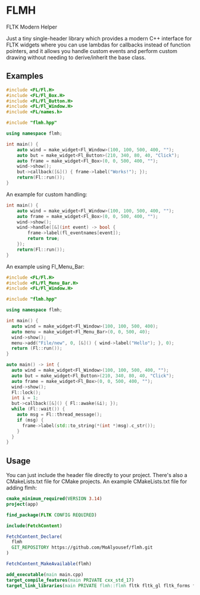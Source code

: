 # FLMH
FLTK Modern Helper

Just a tiny single-header library which provides a modern C++ interface for FLTK widgets where you can use lambdas for callbacks instead of function pointers, and it allows you handle custom events and perform custom drawing without needing to derive/inherit the base class.

## Examples

```c++
#include <FL/Fl.H>
#include <FL/Fl_Box.H>
#include <FL/Fl_Button.H>
#include <FL/Fl_Window.H>
#include <FL/names.h>

#include "flmh.hpp"

using namespace flmh;

int main() {
    auto wind = make_widget<Fl_Window>(100, 100, 500, 400, "");
    auto but = make_widget<Fl_Button>(210, 340, 80, 40, "Click");
    auto frame = make_widget<Fl_Box>(0, 0, 500, 400, "");
    wind->show();
    but->callback([&]() { frame->label("Works!"); });
    return(Fl::run());
}
```
An example for custom handling:
```c++
int main() {
    auto wind = make_widget<Fl_Window>(100, 100, 500, 400, "");
    auto frame = make_widget<Fl_Box>(0, 0, 500, 400, "");
    wind->show();
    wind->handle([&](int event) -> bool {
        frame->label(fl_eventnames[event]);
        return true;
    });
    return(Fl::run());
}
```
An example using Fl_Menu_Bar:
```c++
#include <FL/Fl.H>
#include <FL/Fl_Menu_Bar.H>
#include <FL/Fl_Window.H>

#include "flmh.hpp"

using namespace flmh;

int main() {
  auto wind = make_widget<Fl_Window>(100, 100, 500, 400);
  auto menu = make_widget<Fl_Menu_Bar>(0, 0, 500, 40);
  wind->show();
  menu->add("File/new", 0, [&]() { wind->label("Hello"); }, 0);
  return (Fl::run());
}
```

```c++
auto main() -> int {
  auto wind = make_widget<Fl_Window>(100, 100, 500, 400, "");
  auto but = make_widget<Fl_Button>(210, 340, 80, 40, "Click");
  auto frame = make_widget<Fl_Box>(0, 0, 500, 400, "");
  wind->show();
  Fl::lock();
  int i = 1;
  but->callback([&]() { Fl::awake(&i); });
  while (Fl::wait()) {
    auto msg = Fl::thread_message();
    if (msg) {
      frame->label(std::to_string(*(int *)msg).c_str());
    }
  }
}
```
    
## Usage
You can just include the header file directly to your project. There's also a CMakeLists.txt file for CMake projects. An example CMakeLists.txt file for adding flmh:
```cmake
cmake_minimum_required(VERSION 3.14)
project(app)

find_package(FLTK CONFIG REQUIRED)

include(FetchContent)

FetchContent_Declare(
  flmh
  GIT_REPOSITORY https://github.com/MoAlyousef/flmh.git
)

FetchContent_MakeAvailable(flmh)

add_executable(main main.cpp)
target_compile_features(main PRIVATE cxx_std_17)
target_link_libraries(main PRIVATE flmh::flmh fltk fltk_gl fltk_forms fltk_images)
```

